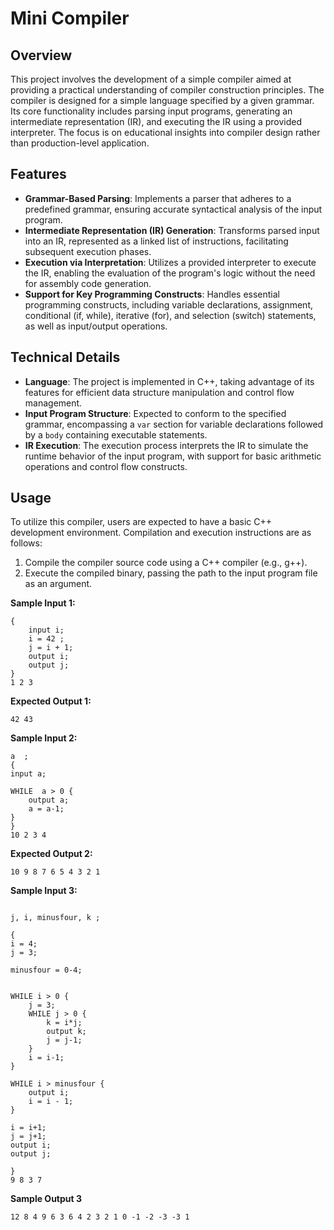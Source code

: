# Mini Compiler
## Overview

This project involves the development of a simple compiler aimed at providing a practical understanding of compiler construction principles. The compiler is designed for a simple language specified by a given grammar. Its core functionality includes parsing input programs, generating an intermediate representation (IR), and executing the IR using a provided interpreter. The focus is on educational insights into compiler design rather than production-level application.

## Features

- **Grammar-Based Parsing**: Implements a parser that adheres to a predefined grammar, ensuring accurate syntactical analysis of the input program.
- **Intermediate Representation (IR) Generation**: Transforms parsed input into an IR, represented as a linked list of instructions, facilitating subsequent execution phases.
- **Execution via Interpretation**: Utilizes a provided interpreter to execute the IR, enabling the evaluation of the program's logic without the need for assembly code generation.
- **Support for Key Programming Constructs**: Handles essential programming constructs, including variable declarations, assignment, conditional (if, while), iterative (for), and selection (switch) statements, as well as input/output operations.

## Technical Details

- **Language**: The project is implemented in C++, taking advantage of its features for efficient data structure manipulation and control flow management.
- **Input Program Structure**: Expected to conform to the specified grammar, encompassing a `var` section for variable declarations followed by a `body` containing executable statements.
- **IR Execution**: The execution process interprets the IR to simulate the runtime behavior of the input program, with support for basic arithmetic operations and control flow constructs.

## Usage

To utilize this compiler, users are expected to have a basic C++ development environment. Compilation and execution instructions are as follows:

1. Compile the compiler source code using a C++ compiler (e.g., g++).
2. Execute the compiled binary, passing the path to the input program file as an argument.


**Sample Input 1:**
```i, j;
{
	input i;
  	i = 42 ;
  	j = i + 1; 
	output i;
	output j;
}
1 2 3
```

**Expected Output 1:**
```
42 43
```

**Sample Input 2:**
```
a  ;
{
input a;

WHILE  a > 0 {
	output a;
	a = a-1;
}
}
10 2 3 4
```

**Expected Output 2:**
```
10 9 8 7 6 5 4 3 2 1 
```

**Sample Input 3:**
```

j, i, minusfour, k ;

{
i = 4;
j = 3;

minusfour = 0-4;


WHILE i > 0 {
	j = 3;		
	WHILE j > 0 {
		k = i*j;
		output k;
		j = j-1;
	}
	i = i-1;
}

WHILE i > minusfour {
	output i;
	i = i - 1;
}

i = i+1;
j = j+1;
output i;
output j;

}
9 8 3 7

```

**Sample Output 3**
```
12 8 4 9 6 3 6 4 2 3 2 1 0 -1 -2 -3 -3 1 
```
